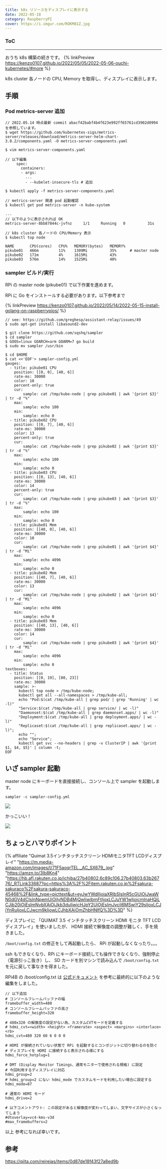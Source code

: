```yaml
---
title: k8s リソースをディスプレイに表示する
date: 2022-05-18
category: RaspberryPI
cover: https://i.imgur.com/ROKM81Z.jpg
---
```


<div class="toc">
<div class="toc-content">
<h3 class="menu-label">ToC</h3>
<!-- toc -->
</div>
</div>

---

おうち k8s 構築の続きです。
{% linkPreview https://kenzo0107.github.io/2022/05/05/2022-05-06-ouchi-kubernetes/#more %}

k8s cluster 各ノードの CPU, Memory を取得し、ディスプレイに表示します。

<!-- more -->

## 手順

### Pod metrics-server 追加

```console
// 2022.05.14 時点最新 commit abacf42babf4b4f623e992ff65761cd3902d0994 を参照しています。
$ wget https://github.com/kubernetes-sigs/metrics-server/releases/download/metrics-server-helm-chart-3.8.2/components.yaml -O metrics-server-components.yaml

$ vim metrics-server-components.yaml

// 以下編集
     spec:
       containers:
       - args:
         ...
         - --kubelet-insecure-tls # 追加

$ kubectl apply -f metrics-server-components.yaml

// metrics-server 関連 pod 起動確認
$ kubectl get pod metrics-server -n kube-system

...
// 以下のように表示されれば OK
metrics-server-8bb87844c-jvfnz     1/1     Running   0          31s

// k8s cluster 各ノードの CPU/Memory 表示
$ kubectl top node

NAME       CPU(cores)   CPU%   MEMORY(bytes)   MEMORY%
pikube01   466m         11%    1309Mi          35%      # master node
pikube02   171m         4%     1615Mi          43%
pikube03   576m         14%    1525Mi          40%
```

### sampler ビルド/実行

RPi の master node (pikube01) で以下作業を進めます。

RPi に Go をインストールする必要があります。以下参考まで

{% linkPreview https://kenzo0107.github.io/2022/05/14/2022-05-15-install-golang-on-raspberrypios/ %}

```console
// see: https://github.com/greghesp/assistant-relay/issues/49
$ sudo apt-get install libasound2-dev

$ git clone https://github.com/sqshq/sampler
$ cd sampler
$ GOOS=linux GOARCH=arm GOARM=7 go build
$ sudo mv sampler /usr/bin

$ cd $HOME
$ cat <<'EOF'> sampler-config.yml
gauges:
  - title: pikube01 CPU
    position: [[0, 0], [40, 6]]
    rate-ms: 30000
    color: 10
    percent-only: true
    cur:
        sample: cat /tmp/kube-node | grep pikube01 | awk '{print $3}' | tr -d "%"
    max:
        sample: echo 100
    min:
        sample: echo 0
  - title: pikube02 CPU
    position: [[0, 7], [40, 6]]
    rate-ms: 30000
    color: 13
    percent-only: true
    cur:
        sample: cat /tmp/kube-node | grep pikube02 | awk '{print $3}' | tr -d "%"
    max:
        sample: echo 100
    min:
        sample: echo 0
  - title: pikube03 CPU
    position: [[0, 13], [40, 6]]
    rate-ms: 30000
    color: 14
    percent-only: true
    cur:
        sample: cat /tmp/kube-node | grep pikube03 | awk '{print $3}' | tr -d "%"
    max:
        sample: echo 100
    min:
        sample: echo 0
  - title: pikube01 Mem
    position: [[40, 0], [40, 6]]
    rate-ms: 30000
    color: 10
    cur:
        sample: cat /tmp/kube-node | grep pikube01 | awk '{print $4}' | tr -d "Mi"
    max:
        sample: echo 4096
    min:
        sample: echo 0
  - title: pikube02 Mem
    position: [[40, 7], [40, 6]]
    rate-ms: 30000
    color: 13
    cur:
        sample: cat /tmp/kube-node | grep pikube02 | awk '{print $4}' | tr -d "Mi"
    max:
        sample: echo 4096
    min:
        sample: echo 0
  - title: pikube03 Mem
    position: [[40, 13], [40, 6]]
    rate-ms: 30000
    color: 14
    cur:
        sample: cat /tmp/kube-node | grep pikube03 | awk '{print $4}' | tr -d "Mi"
    max:
        sample: echo 4096
    min:
        sample: echo 0
textboxes:
  - title: Status
    position: [[0, 19], [80, 23]]
    rate-ms: 30000
    sample: >-
      kubectl top node > /tmp/kube-node;
      kubectl get all --all-namespaces > /tmp/kube-all;
      echo "Pod:$(cat /tmp/kube-all | grep pod/ | grep 'Running' | wc -l)"
      "Service:$(cat /tmp/kube-all | grep service/ | wc -l)"
      "Daemonset:$(cat /tmp/kube-all | grep daemonset.apps/ | wc -l)"
      "Deployment:$(cat /tmp/kube-all | grep deployment.apps/ | wc -l)"
      "Replicaset:$(cat /tmp/kube-all | grep replicaset.apps/ | wc -l)";
      echo "";
      echo "Service";
      kubectl get svc --no-headers | grep -v ClusterIP | awk '{print $1, $4, $5}' | column -t;
EOF
```

## いざ sampler 起動

master node にキーボードを直接接続し、コンソール上で sampler を起動します。

```
sampler -c sampler-config.yml
```

![](https://i.imgur.com/UzQ3WhN.png)

かっこいい！

![](https://i.imgur.com/2gWMfNJ.jpeg)

## ちょっとハマりポイント

{% affiliate "Quimat 3.5インチタッチスクリーン HDMIモニタTFT LCDディスプレイ" "https://m.media-amazon.com/images/I/71F5aoqrTEL._AC_SX679_.jpg" "https://amzn.to/3lb8Kn4" "https://hb.afl.rakuten.co.jp/ichiba/27b40802.6c89c106.27b40803.63b26776/_RTLink33687?pc=https%3A%2F%2Fitem.rakuten.co.jp%2Fsakura-sakuraco%2Fsakura-sakuraco-45468%2F&link_type=picttext&ut=eyJwYWdlIjoiaXRlbSIsInR5cGUiOiJwaWN0dGV4dCIsInNpemUiOiIyNDB4MjQwIiwibmFtIjoxLCJuYW1wIjoicmlnaHQiLCJjb20iOjEsImNvbXAiOiJkb3duIiwicHJpY2UiOjEsImJvciI6MSwiY29sIjoxLCJiYnRuIjoxLCJwcm9kIjowLCJhbXAiOmZhbHNlfQ%3D%3D" %}

ディスプレイに 「QUIMAT 3.5 インチタッチスクリーン HDMI モニタ TFT LCD ディスプレイ」を使いましたが、
HDMI 接続で解像度の調整が難しく、手を焼きました。

`/boot/config.txt` の修正をして再起動したら、 RPi が起動しなくなったり。。。

ssh もできなくなり、RPi にキーボード接続しても操作できなくなり、強制停止（電源引っこ抜き）し、 SD カードを別マシンで読み込んで `/boot/config.txt` を元に戻して事なきを得ました。

RPi4B の /boot/config.txt は [公式ドキュメント](https://www.raspberrypi.com/documentation/computers/config_txt.html) を参考に最終的に以下のような編集をしました。

```
// 以下追加
# コンソールフレームバッファの幅
framebuffer_width=480
# コンソールフレームバッファの高さ
framebuffer_height=320

# 480x320 の解像度の設定がない為、カスタムCVTモードを定義する
# hdmi_cvt=<width> <height> <framerate> <aspect> <margins> <interlace> <rb>
hdmi_cvt=480 320 60 6 0 0 0

# HDMI が接続されていない状態で RPi を起動するとコンポジットに切り替わるのを防ぐ
# ディスプレイを HDMI に接続すると表示される様にする
hdmi_force_hotplug=1

# DMT (Display Monitor Timings、通常モニターで使用される規格) に設定
# 今回利用するディスプレイに対応
hdmi_group=2
# hdmi_group=2 にない hdmi_mode でカスタムモードを利用したい場合に設定する
hdmi_mode=87

# 通常の HDMI モード
hdmi_drive=2

# 以下コメントアウト: この設定があると解像度が変わってしまい、文字サイズが小さくなってしまう
#dtoverlay=vc4-kms-v3d
#max_framebuffers=2
```

以上
参考になれば幸いです。

## 参考

https://qiita.com/reireias/items/0d87de18f43f27a8ed9b
